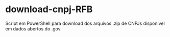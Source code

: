 # download-cnpj-RFB
Script em PowerShell para download dos arquivos .zip de CNPJs disponivel em dados abertos do .gov
